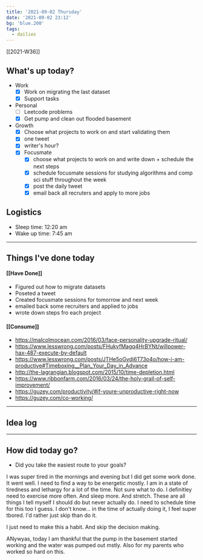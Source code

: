 ```yaml
---
title: '2021-09-02 Thursday'
date: '2021-09-02 23:12'
bg: 'blue.200' 
tags:
  - dailies
---
```


[[2021-W36]]
## What's up today?
- Work
	- [x] Work on migrating the last dataset
	- [x] Support tasks
- Personal
	- [ ] Leetcode problems
	- [x] Get pump and clean out flooded basement
- Growth
	- [x] Choose what projects to work on and start validating them
	- [x] one tweet
	- [x] writer's hour?
	- [x] Focusmate
		- [x] choose what projects to work on and write down + schedule the next steps
		- [x] schedule focusmate sessions for studying algorithms and comp sci stuff throughout the week
		- [x] post the daily tweet
		- [x] email back all recruters and apply to more jobs

## Logistics
- Sleep time: 12:20 am
- Wake up time: 7:45 am

___________________________
## Things I've done today

#### [[Have Done]]
- Figured out how to migrate datasets
- Poseted a tweet 
- Created focusmate sessions for tomorrow and next week
- emailed back some recruiters and applied to jobs
- wrote down steps fro each project
#### [[Consume]]
- https://malcolmocean.com/2016/03/face-personality-upgrade-ritual/
- https://www.lesswrong.com/posts/FHukyfMagq4HrBYNt/willpower-hax-487-execute-by-default
- https://www.lesswrong.com/posts/JTHe5oGvdj6T73o4o/how-i-am-productive#Timeboxing__Plan_Your_Day_in_Advance
- http://the-lagrangian.blogspot.com/2015/10/time-depletion.html
- https://www.ribbonfarm.com/2016/03/24/the-holy-grail-of-self-improvement/
- https://guzey.com/productivity/#if-youre-unproductive-right-now
- https://guzey.com/co-working/
___________________________

## Idea log

___________________________
## How did today go?
- Did you take the easiest route to your goals?

I was super tired in the mornings and evening but I did get some work done. It went well. I need to find a way to be energetic mostly. I am in a state of tiredness and lethargy for a lot of the time. Not sure what to do. I definitley need to exercise more often. And sleep more. And stretch. These are all things I tell myself I should do but never actually do. I need to schedule time for this too I guess. I don't know... in the time of actually doing it, I feel super tbored. I'd rather just skip than do it.


I just need to make this a habit. And skip the decision making.

ANywyas, today I am thankful that the pump in the basement started working and the water was pumped out mstly. Also for my parents who worked so hard on this.